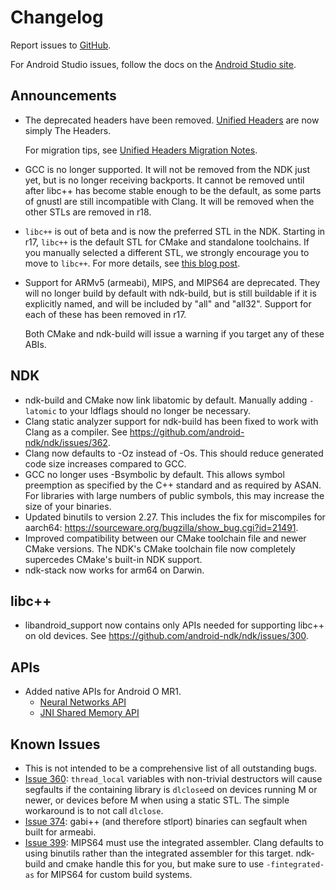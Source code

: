 Changelog
=========

Report issues to [GitHub].

For Android Studio issues, follow the docs on the [Android Studio site].

[GitHub]: https://github.com/android-ndk/ndk/issues
[Android Studio site]: http://tools.android.com/filing-bugs

Announcements
-------------

 * The deprecated headers have been removed. [Unified Headers] are now simply
   The Headers.

   For migration tips, see [Unified Headers Migration Notes].

 * GCC is no longer supported. It will not be removed from the NDK just yet, but
   is no longer receiving backports. It cannot be removed until after libc++ has
   become stable enough to be the default, as some parts of gnustl are still
   incompatible with Clang. It will be removed when the other STLs are removed
   in r18.

 * `libc++` is out of beta and is now the preferred STL in the NDK. Starting in
   r17, `libc++` is the default STL for CMake and standalone toolchains. If you
   manually selected a different STL, we strongly encourage you to move to
   `libc++`. For more details, see [this blog post].

 * Support for ARMv5 (armeabi), MIPS, and MIPS64 are deprecated. They will no
   longer build by default with ndk-build, but is still buildable if it is
   explicitly named, and will be included by "all" and "all32". Support for
   each of these has been removed in r17.

   Both CMake and ndk-build will issue a warning if you target any of these
   ABIs.

[Unified Headers]: docs/UnifiedHeaders.md
[Unified Headers Migration Notes]: docs/UnifiedHeadersMigration.md
[this blog post]: https://android-developers.googleblog.com/2017/09/introducing-android-native-development.html

NDK
---

 * ndk-build and CMake now link libatomic by default. Manually adding `-latomic`
   to your ldflags should no longer be necessary.
 * Clang static analyzer support for ndk-build has been fixed to work with Clang
   as a compiler. See https://github.com/android-ndk/ndk/issues/362.
 * Clang now defaults to -Oz instead of -Os. This should reduce generated code
   size increases compared to GCC.
 * GCC no longer uses -Bsymbolic by default. This allows symbol preemption as
   specified by the C++ standard and as required by ASAN. For libraries with
   large numbers of public symbols, this may increase the size of your binaries.
 * Updated binutils to version 2.27. This includes the fix for miscompiles for
   aarch64: https://sourceware.org/bugzilla/show_bug.cgi?id=21491.
 * Improved compatibility between our CMake toolchain file and newer CMake
   versions. The NDK's CMake toolchain file now completely supercedes CMake's
   built-in NDK support.
 * ndk-stack now works for arm64 on Darwin.

libc++
------

 * libandroid\_support now contains only APIs needed for supporting libc++ on
   old devices. See https://github.com/android-ndk/ndk/issues/300.

APIs
----

 * Added native APIs for Android O MR1.
     * [Neural Networks API]
     * [JNI Shared Memory API]

[Neural Networks API]: https://developer.android.com/ndk/guides/neuralnetworks/index.html
[JNI Shared Memory API]: https://developer.android.com/ndk/reference/sharedmem__jni_8h.html

Known Issues
------------

 * This is not intended to be a comprehensive list of all outstanding bugs.
 * [Issue 360]: `thread_local` variables with non-trivial destructors will cause
   segfaults if the containing library is `dlclose`ed on devices running M or
   newer, or devices before M when using a static STL. The simple workaround is
   to not call `dlclose`.
 * [Issue 374]: gabi++ (and therefore stlport) binaries can segfault when built
   for armeabi.
 * [Issue 399]: MIPS64 must use the integrated assembler. Clang defaults to
   using binutils rather than the integrated assembler for this target.
   ndk-build and cmake handle this for you, but make sure to use
   `-fintegrated-as` for MIPS64 for custom build systems.

[Issue 360]: https://github.com/android-ndk/ndk/issues/360
[Issue 374]: https://github.com/android-ndk/ndk/issues/374
[Issue 399]: https://github.com/android-ndk/ndk/issues/399
